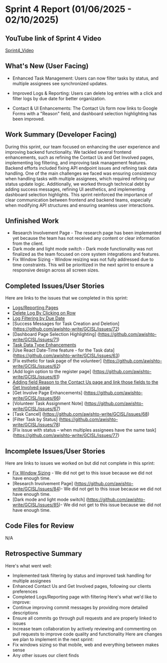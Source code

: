 # Sprint 4 Report (01/06/2025 - 02/10/2025)
## YouTube link of Sprint 4 Video 
[Sprint4_Video](https://youtu.be/ZFmPNHCui0s)

## What's New (User Facing) 
* Enhanced Task Management: Users can now filter tasks by status, and multiple assignees see synchronized updates.


* Improved Logs & Reporting: Users can delete log entries with a click and filter logs by due date for better organization.
* Contact & UI Enhancements: The Contact Us form now links to Google Forms with a "Reason" field, and dashboard selection highlighting has been improved.
## Work Summary (Developer Facing) 
During this sprint, our team focused on enhancing the user experience and improving backend functionality. We tackled several frontend enhancements, such as refining the Contact Us and Get Involved pages, implementing log filtering, and improving task management features. Backend efforts included fixing API endpoint issues and refining task data handling. One of the main challenges we faced was ensuring consistency when handling tasks with multiple assignees, which required refining our status update logic. Additionally, we worked through technical debt by adding success messages, refining UI aesthetics, and implementing dashboard selection highlights. This sprint reinforced the importance of clear communication between frontend and backend teams, especially when modifying API structures and ensuring seamless user interactions.
## Unfinished Work  
* Research Involvement Page - The research page has been implemented yet because the team has not received any content or clear information from the client.
* Dark mode and light mode switch - Dark mode functionality  was not finalized as the team focused on core system integrations and features.
* Fix Window Sizing - Window resizing was not fully addressed due to time constraints. This will be prioritized in the next sprint to ensure a responsive design across all screen sizes.
## Completed Issues/User Stories  
Here are links to the issues that we completed in this sprint:
* [Logs/Reporting Pages](https://github.com/awishto-write/GCISL/issues/50)
* [Delete Log By Clicking on Row](https://github.com/awishto-write/GCISL/issues/74)
* [Log Filtering by Due Date](https://github.com/awishto-write/GCISL/issues/73)
* [Success Messages for Task Creation and Deletion]  (https://github.com/awishto-write/GCISL/issues/72)
* [Dashboard Page Selection Highlighting] (https://github.com/awishto-write/GCISL/issues/71)
* [Task Data Type Enhancements](https://github.com/awishto-write/GCISL/issues/70)
* [Use React Date-Time feature - for the Task data] (https://github.com/awishto-write/GCISL/issues/63)
* [Fix esthetic for task page of the volunteer] (https://github.com/awishto-write/GCISL/issues/62)
* [Add login option to the register page] (https://github.com/awishto-write/GCISL/issues/61)
* [Adding field Reason to the Contact Us page and link those fields to the Get Involved page](https://github.com/awishto-write/GCISL/issues/80)
* [Get Involve Page Enhancements] (https://github.com/awishto-write/GCISL/issues/66)
* [Volunteer Task Assignment Note] (https://github.com/awishto-write/GCISL/issues/67)
* [Task Cancel] (https://github.com/awishto-write/GCISL/issues/68)
* [Filter Task by Status] (https://github.com/awishto-write/GCISL/issues/78)
* [Fix issue with status – when multiples assignees have the same task] (https://github.com/awishto-write/GCISL/issues/77)


## Incomplete Issues/User Stories 
Here are links to issues we worked on but did not complete in this sprint:
* [Fix Window Sizing](https://github.com/awishto-write/GCISL/issues/51) - We did not get to this issue because we did not have enough time.
* [Research Involvement Page] (https://github.com/awishto-write/GCISL/issues/84)- We did not get to this issue because we did not have enough time.
* [Dark mode and light mode switch] (https://github.com/awishto-write/GCISL/issues/85)- We did not get to this issue because we did not have enough time.
## Code Files for Review   
N/A
## Retrospective Summary 
Here's what went well: 
 * Implemented task filtering by status and improved task handling for multiple assignees
 * Enhanced Contact Us and Get Involved pages, following our clients preferences
 * Completed Logs/Reporting page with filtering
Here's what we'd like to improve: 
  * Continue improving commit messages by providing more detailed descriptions
  * Ensure all commits go through pull requests and are properly linked to issues
  * Increase team collaboration by actively reviewing and commenting on pull requests to improve code quality and functionality
Here are changes we plan to implement in the next sprint: 
  * Fix windows sizing so that mobile, web and everything between makes sense
  * Any other issues our client finds
